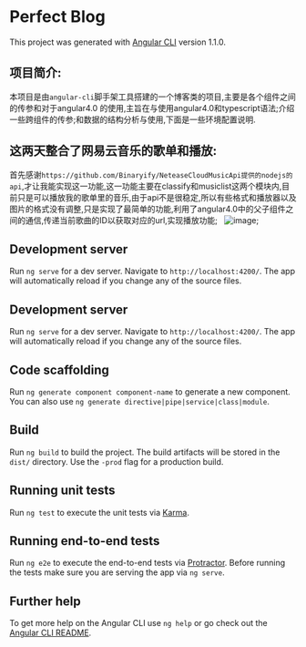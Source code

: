 # Perfect Blog

This project was generated with [Angular CLI](https://github.com/angular/angular-cli) version 1.1.0.
 
## 项目简介:

本项目是由`angular-cli`脚手架工具搭建的一个博客类的项目,主要是各个组件之间的传参和对于angular4.0 的使用,主旨在与使用angular4.0和typescript语法;介绍一些跨组件的传参;和数据的结构分析与使用,下面是一些环境配置说明.

## 这两天整合了网易云音乐的歌单和播放:
首先感谢`https://github.com/Binaryify/NeteaseCloudMusicApi提供的nodejs的api`,才让我能实现这一功能,这一功能主要在classify和musiclist这两个模块内,目前只是可以播放我的歌单里的音乐,由于api不是很稳定,所以有些格式和播放器以及图片的格式没有调整,只是实现了最简单的功能,利用了angular4.0中的父子组件之间的通信,传递当前歌曲的ID以获取对应的url,实现播放功能;
 
![image](https://github.com/mr-xkk/angular4.0-works/src/assets/musicplay.png);

## Development server

Run `ng serve` for a dev server. Navigate to `http://localhost:4200/`. The app will automatically reload if you change any of the source files.

## Development server

Run `ng serve` for a dev server. Navigate to `http://localhost:4200/`. The app will automatically reload if you change any of the source files.

## Code scaffolding

Run `ng generate component component-name` to generate a new component. You can also use `ng generate directive|pipe|service|class|module`.

## Build

Run `ng build` to build the project. The build artifacts will be stored in the `dist/` directory. Use the `-prod` flag for a production build.

## Running unit tests

Run `ng test` to execute the unit tests via [Karma](https://karma-runner.github.io).

## Running end-to-end tests

Run `ng e2e` to execute the end-to-end tests via [Protractor](http://www.protractortest.org/).
Before running the tests make sure you are serving the app via `ng serve`.

## Further help

To get more help on the Angular CLI use `ng help` or go check out the [Angular CLI README](https://github.com/angular/angular-cli/blob/master/README.md).
